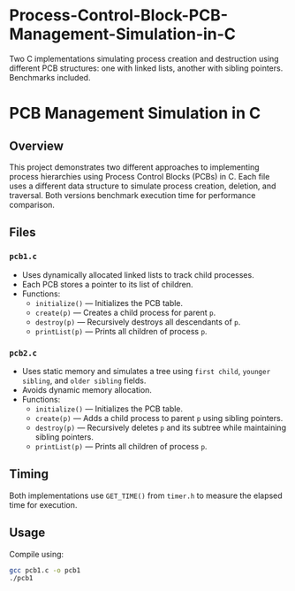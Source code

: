 # Process-Control-Block-PCB-Management-Simulation-in-C
Two C implementations simulating process creation and destruction using different PCB structures: one with linked lists, another with sibling pointers. Benchmarks included.

# PCB Management Simulation in C

## Overview
This project demonstrates two different approaches to implementing process hierarchies using Process Control Blocks (PCBs) in C. Each file uses a different data structure to simulate process creation, deletion, and traversal. Both versions benchmark execution time for performance comparison.

## Files

### `pcb1.c`
- Uses dynamically allocated linked lists to track child processes.
- Each PCB stores a pointer to its list of children.
- Functions:
  - `initialize()` — Initializes the PCB table.
  - `create(p)` — Creates a child process for parent `p`.
  - `destroy(p)` — Recursively destroys all descendants of `p`.
  - `printList(p)` — Prints all children of process `p`.

### `pcb2.c`
- Uses static memory and simulates a tree using `first child`, `younger sibling`, and `older sibling` fields.
- Avoids dynamic memory allocation.
- Functions:
  - `initialize()` — Initializes the PCB table.
  - `create(p)` — Adds a child process to parent `p` using sibling pointers.
  - `destroy(p)` — Recursively deletes `p` and its subtree while maintaining sibling pointers.
  - `printList(p)` — Prints all children of process `p`.

## Timing
Both implementations use `GET_TIME()` from `timer.h` to measure the elapsed time for execution.

## Usage
Compile using:
```bash
gcc pcb1.c -o pcb1
./pcb1

